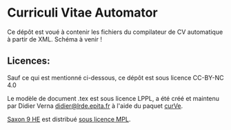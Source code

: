 # Curriculi Vitae Automator
Ce dépôt est voué à contenir les fichiers du compilateur de CV automatique à partir de XML. Schéma à venir !

## Licences: 

Sauf ce qui est mentionné ci-dessous, ce dépôt est sous licence CC-BY-NC 4.0

Le modèle de document .tex est sous licence LPPL, a été créé et maintenu par Didier Verna <didier@lrde.epita.fr> à l'aide du paquet [curVe](https://ctan.org/pkg/curve). 

[Saxon 9 HE](http://saxon.sourceforge.net/#F9.9HE) est distribué  [sous licence MPL](https://www.mozilla.org/en-US/MPL/2.0/).
